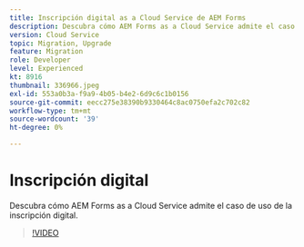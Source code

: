 ```yaml
---
title: Inscripción digital as a Cloud Service de AEM Forms
description: Descubra cómo AEM Forms as a Cloud Service admite el caso de uso de la inscripción digital.
version: Cloud Service
topic: Migration, Upgrade
feature: Migration
role: Developer
level: Experienced
kt: 8916
thumbnail: 336966.jpeg
exl-id: 553a0b3a-f9a9-4b05-b4e2-6d9c6c1b0156
source-git-commit: eecc275e38390b9330464c8ac0750efa2c702c82
workflow-type: tm+mt
source-wordcount: '39'
ht-degree: 0%

---
```


# Inscripción digital

Descubra cómo AEM Forms as a Cloud Service admite el caso de uso de la inscripción digital.

>[!VIDEO](https://video.tv.adobe.com/v/336966?quality=12&learn=on)
